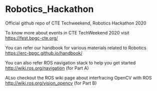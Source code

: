 # Robotics_Hackathon
Official github repo of CTE Techweekend, Robotics Hackathon 2020

To know more about events in CTE TechWeekend 2020 visit  https://fest.bpgc-cte.org/

You can refer our handbook for various materials related to Robotics https://erc-bpgc.github.io/handbook/

You can also refer ROS navigation stack to help you get started http://wiki.ros.org/navigation (for Part A)

ALso checkout the ROS wiki page about interfracing OpenCV with ROS http://wiki.ros.org/vision_opencv (for Part B)
